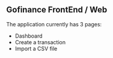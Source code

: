 ## Gofinance FrontEnd / Web

The application currently has 3 pages:

* Dashboard
* Create a transaction
* Import a CSV file
